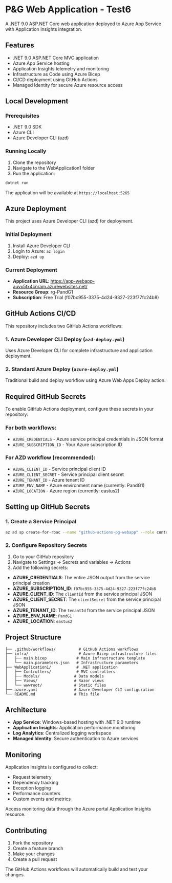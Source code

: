 # P&G Web Application - Test6

A .NET 9.0 ASP.NET Core web application deployed to Azure App Service with Application Insights integration.

## Features

- .NET 9.0 ASP.NET Core MVC application
- Azure App Service hosting
- Application Insights telemetry and monitoring
- Infrastructure as Code using Azure Bicep
- CI/CD deployment using GitHub Actions
- Managed Identity for secure Azure resource access

## Local Development

### Prerequisites

- .NET 9.0 SDK
- Azure CLI
- Azure Developer CLI (azd)

### Running Locally

1. Clone the repository
2. Navigate to the WebApplication1 folder
3. Run the application:

```bash
dotnet run
```

The application will be available at `https://localhost:5265`

## Azure Deployment

This project uses Azure Developer CLI (azd) for deployment.

### Initial Deployment

1. Install Azure Developer CLI
2. Login to Azure: `az login`
3. Deploy: `azd up`

### Current Deployment

- **Application URL**: https://app-webapp-auvx5tx4cnram.azurewebsites.net/
- **Resource Group**: rg-PandG1
- **Subscription**: Free Trial (f07bc955-3375-4d24-9327-223f77fc24b8)

## GitHub Actions CI/CD

This repository includes two GitHub Actions workflows:

### 1. Azure Developer CLI Deploy (`azd-deploy.yml`)
Uses Azure Developer CLI for complete infrastructure and application deployment.

### 2. Standard Azure Deploy (`azure-deploy.yml`)
Traditional build and deploy workflow using Azure Web Apps Deploy action.

## Required GitHub Secrets

To enable GitHub Actions deployment, configure these secrets in your repository:

### For both workflows:
- `AZURE_CREDENTIALS` - Azure service principal credentials in JSON format
- `AZURE_SUBSCRIPTION_ID` - Your Azure subscription ID

### For AZD workflow (recommended):
- `AZURE_CLIENT_ID` - Service principal client ID
- `AZURE_CLIENT_SECRET` - Service principal client secret
- `AZURE_TENANT_ID` - Azure tenant ID
- `AZURE_ENV_NAME` - Azure environment name (currently: PandG1)
- `AZURE_LOCATION` - Azure region (currently: eastus2)

## Setting up GitHub Secrets

### 1. Create a Service Principal

```bash
az ad sp create-for-rbac --name "github-actions-pg-webapp" --role contributor --scopes /subscriptions/f07bc955-3375-4d24-9327-223f77fc24b8 --sdk-auth
```

### 2. Configure Repository Secrets

1. Go to your GitHub repository
2. Navigate to Settings → Secrets and variables → Actions
3. Add the following secrets:

- **AZURE_CREDENTIALS**: The entire JSON output from the service principal creation
- **AZURE_SUBSCRIPTION_ID**: `f07bc955-3375-4d24-9327-223f77fc24b8`
- **AZURE_CLIENT_ID**: The `clientId` from the service principal JSON
- **AZURE_CLIENT_SECRET**: The `clientSecret` from the service principal JSON
- **AZURE_TENANT_ID**: The `tenantId` from the service principal JSON
- **AZURE_ENV_NAME**: `PandG1`
- **AZURE_LOCATION**: `eastus2`

## Project Structure

```
├── .github/workflows/          # GitHub Actions workflows
├── infra/                      # Azure Bicep infrastructure files
│   ├── main.bicep             # Main infrastructure template
│   └── main.parameters.json   # Infrastructure parameters
├── WebApplication1/           # .NET application
│   ├── Controllers/           # MVC controllers
│   ├── Models/               # Data models
│   ├── Views/                # Razor views
│   └── wwwroot/              # Static files
├── azure.yaml                # Azure Developer CLI configuration
└── README.md                 # This file
```

## Architecture

- **App Service**: Windows-based hosting with .NET 9.0 runtime
- **Application Insights**: Application performance monitoring
- **Log Analytics**: Centralized logging workspace
- **Managed Identity**: Secure authentication to Azure services

## Monitoring

Application Insights is configured to collect:
- Request telemetry
- Dependency tracking
- Exception logging
- Performance counters
- Custom events and metrics

Access monitoring data through the Azure portal Application Insights resource.

## Contributing

1. Fork the repository
2. Create a feature branch
3. Make your changes
4. Create a pull request

The GitHub Actions workflows will automatically build and test your changes.
